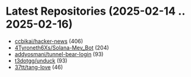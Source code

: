 # Latest Repositories (2025-02-14 .. 2025-02-16)

- [ccbikai/hacker-news](https://github.com/ccbikai/hacker-news) (406)
- [4Tyroneth6Xs/Solana-Mev_Bot](https://github.com/4Tyroneth6Xs/Solana-Mev_Bot) (204)
- [addyosmani/tunnel-bear-login](https://github.com/addyosmani/tunnel-bear-login) (93)
- [t3dotgg/unduck](https://github.com/t3dotgg/unduck) (93)
- [37tt/tang-love](https://github.com/37tt/tang-love) (46)
